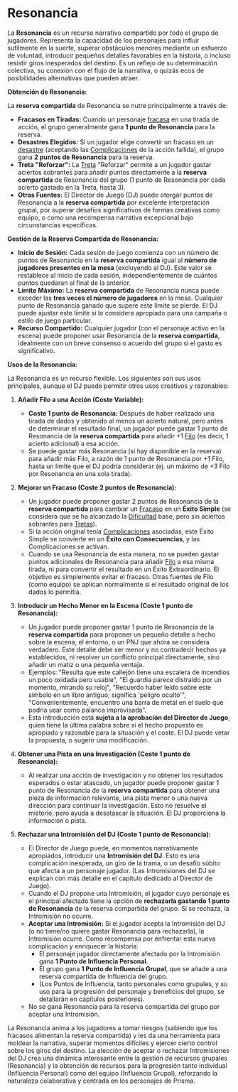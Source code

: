 # Resonancia

La **Resonancia** es un recurso narrativo compartido por todo el grupo de jugadores. Representa la capacidad de los personajes para influir sutilmente en la suerte, superar obstáculos menores mediante un esfuerzo de voluntad, introducir pequeños detalles favorables en la historia, o incluso resistir giros inesperados del destino. Es un reflejo de su determinación colectiva, su conexión con el flujo de la narrativa, o quizás ecos de posibilidades alternativas que pueden atraer.

**Obtención de Resonancia:**

La **reserva compartida** de Resonancia se nutre principalmente a través de:

*   **Fracasos en Tiradas:** Cuando un personaje [fracasa](./01.04_Aciertos_y_Tipos_de_Exito.md) en una tirada de acción, el grupo generalmente gana **1 punto de Resonancia** para la reserva.
*   **Desastres Elegidos:** Si un jugador elige convertir un fracaso en un [desastre](./01.04_Aciertos_y_Tipos_de_Exito.md) (aceptando las [Complicaciones](./01.07_Complicaciones.md) de la acción fallida), el grupo gana **2 puntos de Resonancia** para la reserva.
*   **Treta "Reforzar":** La [Treta](./01.08_Tretas.md) "Reforzar" permite a un jugador gastar aciertos sobrantes para añadir puntos directamente a la **reserva compartida** de Resonancia del grupo (1 punto de Resonancia por cada acierto gastado en la Treta, hasta 3).
*   **Otras Fuentes:** El Director de Juego (DJ) puede otorgar puntos de Resonancia a la **reserva compartida** por excelente interpretación grupal, por superar desafíos significativos de formas creativas como equipo, o como una recompensa narrativa excepcional bajo circunstancias específicas.

**Gestión de la Reserva Compartida de Resonancia:**

*   **Inicio de Sesión:** Cada sesión de juego comienza con un número de puntos de Resonancia en la **reserva compartida** igual al **número de jugadores presentes en la mesa** (excluyendo al DJ). Este valor se restablece al inicio de cada sesión, independientemente de cuántos puntos quedaran al final de la anterior.
*   **Límite Máximo:** La **reserva compartida** de Resonancia nunca puede exceder las **tres veces el número de jugadores** en la mesa. Cualquier punto de Resonancia ganado que supere este límite se pierde. El DJ puede ajustar este límite si lo considera apropiado para una campaña o estilo de juego particular.
*   **Recurso Compartido:** Cualquier jugador (con el personaje activo en la escena) puede proponer usar Resonancia de la **reserva compartida**, idealmente con un breve consenso o acuerdo del grupo si el gasto es significativo.

**Usos de la Resonancia:**

La Resonancia es un recurso flexible. Los siguientes son sus usos principales, aunque el DJ puede permitir otros usos creativos y razonables:

1.  **Añadir Filo a una Acción (Coste Variable):**
    *   **Coste 1 punto de Resonancia:** Después de haber realizado una tirada de dados y obtenido al menos un acierto natural, pero antes de determinar el resultado final, un jugador puede gastar 1 punto de Resonancia de la **reserva compartida** para añadir +1 [Filo](./01.05_Filo.md) (es decir, 1 acierto adicional) a esa acción.
    *   Se puede gastar más Resonancia (si hay disponible en la reserva) para añadir más Filo, a razón de 1 punto de Resonancia por +1 Filo, hasta un límite que el DJ podría considerar (ej. un máximo de +3 Filo por Resonancia en una sola tirada).

2.  **Mejorar un Fracaso (Coste 2 puntos de Resonancia):**
    *   Un jugador puede proponer gastar 2 puntos de Resonancia de la **reserva compartida** para cambiar un [Fracaso](./01.04_Aciertos_y_Tipos_de_Exito.md) en un **Éxito Simple** (se considera que se ha alcanzado la [Dificultad](./01.06_Dificultad.md) base, pero sin aciertos sobrantes para [Tretas](./01.08_Tretas.md)).
    *   Si la acción original tenía [Complicaciones](./01.07_Complicaciones.md) asociadas, este Éxito Simple se convierte en un **Éxito con Consecuencias**, y las Complicaciones se activan.
    *   Cuando se usa Resonancia de esta manera, no se pueden gastar puntos adicionales de Resonancia para añadir [Filo](./01.05_Filo.md) a esa misma tirada, ni para convertir el resultado en un Éxito Extraordinario. El objetivo es simplemente evitar el fracaso. Otras fuentes de Filo (como equipo) se aplican normalmente si el resultado original de los dados lo permitía.

3.  **Introducir un Hecho Menor en la Escena (Coste 1 punto de Resonancia):**
    *   Un jugador puede proponer gastar 1 punto de Resonancia de la **reserva compartida** para proponer un pequeño detalle o hecho sobre la escena, el entorno, o un PNJ que ahora se considera verdadero. Este detalle debe ser menor y no contradecir hechos ya establecidos, ni resolver un conflicto principal directamente, sino añadir un matiz o una pequeña ventaja.
    *   Ejemplos: "Resulta que este callejón tiene una escalera de incendios un poco oxidada pero usable", "El guardia parece distraído por un momento, mirando su reloj", "Recuerdo haber leído sobre este símbolo en un libro antiguo; significa 'peligro oculto'", "Convenientemente, encuentro una barra de metal en el suelo que podría usar como palanca improvisada".
    *   Esta introducción está **sujeta a la aprobación del Director de Juego**, quien tiene la última palabra sobre si el hecho propuesto es apropiado y razonable para la situación y el coste. El DJ puede vetar la propuesta, o sugerir una modificación.

4.  **Obtener una Pista en una Investigación (Coste 1 punto de Resonancia):**
    *   Al realizar una acción de investigación y no obtener los resultados esperados o estar atascado, un jugador puede proponer gastar 1 punto de Resonancia de la **reserva compartida** para obtener una pieza de información relevante, una pista menor o una nueva dirección para continuar la investigación. Esto no resuelve el misterio, pero ayuda a desatascar la situación. El DJ proporciona la información o pista.

5.  **Rechazar una Intromisión del DJ (Coste 1 punto de Resonancia):**
    *   El Director de Juego puede, en momentos narrativamente apropiados, introducir una **Intromisión del DJ**. Esto es una complicación inesperada, un giro de la trama, o un desafío súbito que afecta a un personaje jugador. (Las Intromisiones del DJ se explican con más detalle en el capítulo dedicado al Director de Juego).
    *   Cuando el DJ propone una Intromisión, el jugador cuyo personaje es el principal afectado tiene la opción de **rechazarla gastando 1 punto de Resonancia** de la reserva compartida del grupo. Si se rechaza, la Intromisión no ocurre.
    *   **Aceptar una Intromisión:** Si el jugador acepta la Intromisión del DJ (o no tiene/no quiere gastar Resonancia para rechazarla), la Intromisión ocurre. Como recompensa por enfrentar esta nueva complicación y enriquecer la historia:
        *   El personaje jugador directamente afectado por la Intromisión gana **1 Punto de Influencia Personal**.
        *   El grupo gana **1 Punto de Influencia Grupal**, que se añade a una reserva compartida de Influencia del grupo.
        *   (Los Puntos de Influencia, tanto personales como grupales, y su uso para la progresión del personaje y beneficios del grupo, se detallarán en capítulos posteriores).
    *   No se gana Resonancia para la reserva compartida del grupo por aceptar una Intromisión.

La Resonancia anima a los jugadores a tomar riesgos (sabiendo que los fracasos alimentan la reserva compartida) y les da una herramienta para moldear la narrativa, superar momentos difíciles y ejercer cierto control sobre los giros del destino. La elección de aceptar o rechazar Intromisiones del DJ crea una dinámica interesante entre la gestión de recursos grupales (Resonancia) y la obtención de recursos para la progresión tanto individual (Influencia Personal) como del equipo (Influencia Grupal), reforzando la naturaleza colaborativa y centrada en los personajes de Prisma.
